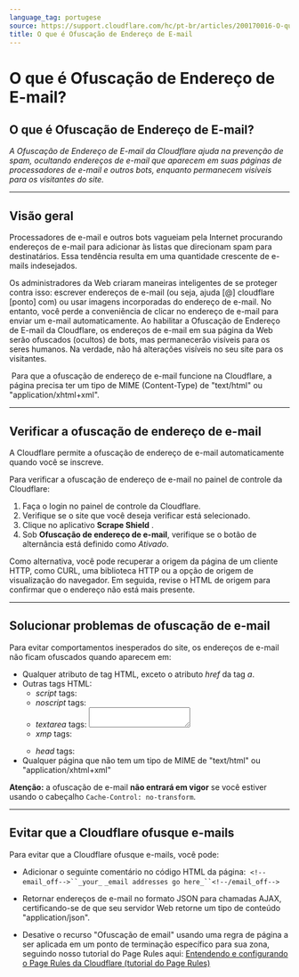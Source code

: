 ```yaml
---
language_tag: portugese
source: https://support.cloudflare.com/hc/pt-br/articles/200170016-O-que-%C3%A9-Ofusca%C3%A7%C3%A3o-de-Endere%C3%A7o-de-E-mail-
title: O que é Ofuscação de Endereço de E-mail
---
```


# O que é Ofuscação de Endereço de E-mail?

## O que é Ofuscação de Endereço de E-mail?

_A Ofuscação de Endereço de E-mail da Cloudflare ajuda na prevenção de spam, ocultando endereços de e-mail que aparecem em suas páginas de processadores de e-mail e outros bots, enquanto permanecem visíveis para os visitantes do site._

___

## Visão geral

Processadores de e-mail e outros bots vagueiam pela Internet procurando endereços de e-mail para adicionar às listas que direcionam spam para destinatários. Essa tendência resulta em uma quantidade crescente de e-mails indesejados.

Os administradores da Web criaram maneiras inteligentes de se proteger contra isso: escrever endereços de e-mail (ou seja, ajuda \[@\] cloudflare \[ponto\] com) ou usar imagens incorporadas do endereço de e-mail. No entanto, você perde a conveniência de clicar no endereço de e-mail para enviar um e-mail automaticamente. Ao habilitar a Ofuscação de Endereço de E-mail da Cloudflare, os endereços de e-mail em sua página da Web serão ofuscados (ocultos) de bots, mas permanecerão visíveis para os seres humanos. Na verdade, não há alterações visíveis no seu site para os visitantes.

 Para que a ofuscação de endereço de e-mail funcione na Cloudflare, a página precisa ter um tipo de MIME (Content-Type) de "text/html" ou "application/xhtml+xml". 

___

## Verificar a ofuscação de endereço de e-mail

A Cloudflare permite a ofuscação de endereço de e-mail automaticamente quando você se inscreve. 

Para verificar a ofuscação de endereço de e-mail no painel de controle da Cloudflare:

1.  Faça o login no painel de controle da Cloudflare.
2.  Verifique se o site que você deseja verificar está selecionado.
3.  Clique no aplicativo **Scrape Shield** .
4.  Sob **Ofuscação de endereço de e-mail**, verifique se o botão de alternância está definido como _Ativado_.

Como alternativa, você pode recuperar a origem da página de um cliente HTTP, como CURL, uma biblioteca HTTP ou a opção de origem de visualização do navegador. Em seguida, revise o HTML de origem para confirmar que o endereço não está mais presente. 

___

## Solucionar problemas de ofuscação de e-mail

Para evitar comportamentos inesperados do site, os endereços de e-mail não ficam ofuscados quando aparecem em:

-   Qualquer atributo de tag HTML, exceto o atributo _href_ da tag _a_.
-   Outras tags HTML:
    -   _script_ tags: <script></script>
    -   _noscript_ tags: <noscript></noscript>
    -   _textarea_ tags: <textarea></textarea>
    -   _xmp_ tags: <xmp></xmp>
    -   _head_ tags: <head></head>
-   Qualquer página que não tem um tipo de MIME de "text/html" ou "application/xhtml+xml"

**Atenção:** a ofuscação de e-mail **não entrará em vigor** se você estiver usando o cabeçalho `Cache-Control: no-transform`.

___

## Evitar que a Cloudflare ofusque e-mails

Para evitar que a Cloudflare ofusque e-mails, você pode:

-   Adicionar o seguinte comentário no código HTML da página:  `<!--email_off-->``_your_` `_email addresses go here_``<!--/email_off-->`

-   Retornar endereços de e-mail no formato JSON para chamadas AJAX, certificando-se de que seu servidor Web retorne um tipo de conteúdo "application/json".

-   Desative o recurso "Ofuscação de email" usando uma regra de página a ser aplicada em um ponto de terminação específico para sua zona, seguindo nosso tutorial do Page Rules aqui: [Entendendo e configurando o Page Rules da Cloudflare (tutorial do Page Rules)](https://support.cloudflare.com/hc/pt-br/articles/218411427-Understanding-and-Configuring-Cloudflare-Page-Rules-Page-Rules-Tutorial-#h_18YTlvNlZET4Poljeih3TJ)
